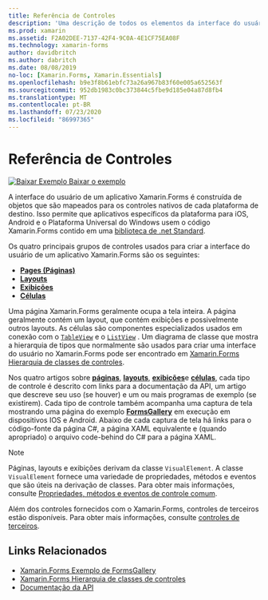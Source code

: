 ```yaml
---
title: Referência de Controles
description: 'Uma descrição de todos os elementos da interface do usuário usados para construir um aplicativo Xamarin.Forms. Este artigo lista os grupos de controle que compõem a interface do usuário de um aplicativo Xamarin.Forms.'
ms.prod: xamarin
ms.assetid: F2A02DEE-7137-42F4-9C0A-4E1CF75EA08F
ms.technology: xamarin-forms
author: davidbritch
ms.author: dabritch
ms.date: 08/08/2019
no-loc: [Xamarin.Forms, Xamarin.Essentials]
ms.openlocfilehash: b9e3f8b61ebfc73a26a967b83f60e005a652563f
ms.sourcegitcommit: 952db1983c0bc373844c5fbe9d185e04a87d8fb4
ms.translationtype: MT
ms.contentlocale: pt-BR
ms.lasthandoff: 07/23/2020
ms.locfileid: "86997365"
---
```

# <a name="controls-reference"></a>Referência de Controles

[![Baixar Exemplo](~/media/shared/download.png) Baixar o exemplo](https://docs.microsoft.com/samples/xamarin/xamarin-forms-samples/formsgallery/)

A interface do usuário de um aplicativo Xamarin.Forms é construída de objetos que são mapeados para os controles nativos de cada plataforma de destino. Isso permite que aplicativos específicos da plataforma para iOS, Android e o Plataforma Universal do Windows usem o código Xamarin.Forms contido em uma [biblioteca de .net Standard](~/cross-platform/app-fundamentals/net-standard.md).

Os quatro principais grupos de controles usados para criar a interface do usuário de um aplicativo Xamarin.Forms são os seguintes:

- [**Pages (Páginas)**](pages.md)
- [**Layouts**](layouts.md)
- [**Exibições**](views.md)
- [**Células**](cells.md)

Uma página Xamarin.Forms geralmente ocupa a tela inteira. A página geralmente contém um layout, que contém exibições e possivelmente outros layouts. As células são componentes especializados usados em conexão com o [`TableView`](xref:Xamarin.Forms.TableView) e o [`ListView`](xref:Xamarin.Forms.ListView) . Um diagrama de classe que mostra a hierarquia de tipos que normalmente são usados para criar uma interface do usuário no Xamarin.Forms pode ser encontrado em [Xamarin.Forms Hierarquia de classes de controles](~/xamarin-forms/internals/class-hierarchy.md).

Nos quatro artigos sobre [**páginas**](pages.md), [**layouts**](layouts.md), [**exibições**](views.md)e [**células**](cells.md), cada tipo de controle é descrito com links para a documentação da API, um artigo que descreve seu uso (se houver) e um ou mais programas de exemplo (se existirem). Cada tipo de controle também acompanha uma captura de tela mostrando uma página do exemplo [**FormsGallery**](https://docs.microsoft.com/samples/xamarin/xamarin-forms-samples/formsgallery) em execução em dispositivos IOS e Android. Abaixo de cada captura de tela há links para o código-fonte da página C#, a página XAML equivalente e (quando apropriado) o arquivo code-behind do C# para a página XAML.

> [!NOTE]
> Páginas, layouts e exibições derivam da classe `VisualElement`. A classe `VisualElement` fornece uma variedade de propriedades, métodos e eventos que são úteis na derivação de classes. Para obter mais informações, consulte [Propriedades, métodos e eventos de controle comum](common-properties.md).

Além dos controles fornecidos com o Xamarin.Forms, controles de terceiros estão disponíveis. Para obter mais informações, consulte [controles de terceiros](thirdparty.md).

## <a name="related-links"></a>Links Relacionados

- [Xamarin.Forms Exemplo de FormsGallery](https://docs.microsoft.com/samples/xamarin/xamarin-forms-samples/formsgallery)
- [Xamarin.Forms Hierarquia de classes de controles](~/xamarin-forms/internals/class-hierarchy.md)
- [Documentação da API](https://docs.microsoft.com/dotnet/api/xamarin.forms?view=xamarin-forms)
